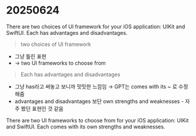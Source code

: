# 20250624

There are two choices of UI framework for your iOS application: UIKit and SwiftUI. Each has advantages and disadvantages.

> two choices of UI framework
- 그냥 틀린 표현
- → two UI frameworks to choose from

> Each has advantages and disadvantages
- 그냥 has라고 써놓고 보니까 밋밋한 느낌임 → GPT는 comes with its ~ 로 수정해줌
- advantages and disadvantages 보단 own strengths and weaknesses - 자주 봤던 표현인 것 같음

There are two UI frameworks to choose from for your iOS application: UIKit and SwiftUI. Each comes with its own strengths and weaknesses.
